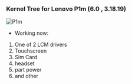 
###                                          Kernel Tree for Lenovo P1m (6.0 , 3.18.19)

![P1m](http://www.smartgizmo.net/wp-content/uploads/2015/10/Lenovo-VIBE-P1m-1.jpg)

* Working now:
1) One of 2 LCM drivers
2) Touchscreen
3) Sim Card
4) headset
5) part power
6) and other
